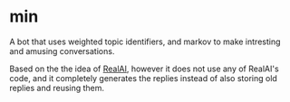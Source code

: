 # min
A bot that uses weighted topic identifiers, and markov to make intresting and amusing conversations.

Based on the the idea of [RealAI](https://github.com/oblivionburn/RealAI), however it does not use any
of RealAI's code, and it completely generates the replies instead of also storing old replies and reusing them.

